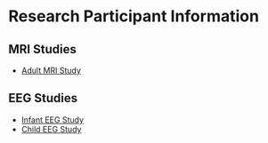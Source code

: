 # Research Participant Information

## MRI Studies
- [Adult MRI Study](../images/30799-2015-02-18_flyer.jpg)

## EEG Studies
- [Infant EEG Study](../images/37946-2014-08-25-recruiting-child-flyer.jpg)
- [Child EEG Study](../images/37946-2014-0826-recruiting-infant-flyer.jpg)
